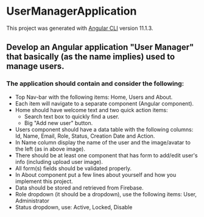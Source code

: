 # UserManagerApplication

This project was generated with [Angular CLI](https://github.com/angular/angular-cli) version 11.1.3.


## Develop an Angular application "User Manager" that basically (as the name implies) used to manage users.

### The application should contain and consider the following:

* Top Nav-bar with the following items: Home, Users and About.
* Each item will navigate to a separate component (Angular component).
* Home should have welcome text and two quick action items:
     * Search text box to quickly find a user.
     * Big "Add new user" button. 
* Users component should have a data table with the following columns:
     Id, Name, Email, Role, Status, Creation Date and Action. 
* In Name column display the name of the user and the image/avatar to the left (as in above image).
* There should be at least one component that has form to add/edit user's info (including  upload user image).
* All form(s) fields should be validated properly.
* In About component put a few lines about yourself and how you implement this project.
* Data should be stored and retrieved from Firebase.
* Role dropdown (it should be a dropdown), use the following items: User, Administrator
* Status dropdown, use: Active, Locked, Disable